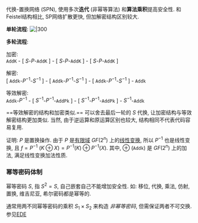 代换-置换网络 (SPN), 使用多次**迭代** (非幂等算法) 和**算法乘积**提高安全性. 和Feistel结构相比, SP网络扩散更快, 但加解密结构区别较大.

**单轮流程**:
![|300](../../../../attach/密码学_SP结构.png)

**多轮流程**:

加密:  
`AddK` - \[ $S$-$P$-`AddK` \] - \[ $S$-$P$-`AddK` \] - \[ $S$-$P$-`AddK` \]

解密:  
\[ `Addk`-$P^{-1}$-$S^{-1}$ \] - \[ `Addk`-$P^{-1}$-$S^{-1}$ \] - \[ `Addk`-$P^{-1}$-$S^{-1}$ \] - `Addk`

等效解密:  
`Addk`-$P^{-1}$ - \[ $S^{-1}$-$P^{-1}$-`AddPk` \] - \[ $S^{-1}$-$P^{-1}$-`AddPk` \] - $S^{-1}$-`Addk`

==等效解密的结构和加密类似.== 可以舍去最后一轮的 $S$ 代换, 让加密结构与等效解密结构更加类似. 当然, 由于逆运算和原运算区别也较大, 结构相同不代表代码容易复用.

证明: $P$ 是置换操作. 由于 $P$ 是[有限域](../../../../Math/抽象代数/域/有限域.md) $GF(2^{n})$ 上的[线性变换](../../../../Math/线性代数/线性变换.md), 所以 $P^{-1}$ 也是线性变换,  且 $f=P^{-1}\ (K\oplus X)=P^{-1}(K)\oplus P^{-1}(X)$. 其中, $\oplus$ (`Addk`) 是 $GF(2^{n})$ 上的加法, 满足线性变换加法性质.

### 幂等密码体制

幂等密码 $S$, 指 $S^{2}=S$, 自己嵌套自己不能增加安全性. 如: 移位, 代换, 乘法, 仿射, 置换, 维吉尼亚, 希尔密码都是幂等的. 

通常用两不同幂等密码的乘积 $S_{1}\times S_{2}$ 来构造 *非幂等密码*, 但需保证两者不可交换. 参见[EDE](../Feistel-结构/EDE.md)